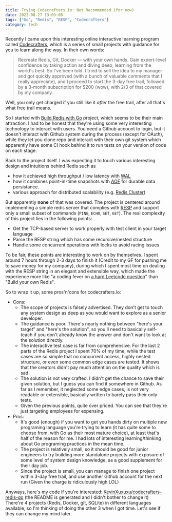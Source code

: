 ```yaml
---
title: Trying Codecrafters.io: Not Recommended (for now)
date: 2022-08-27 13:03:08
tags: ["Go", "Redis", "RESP", "Codecrafters"]
category: tech
---
```


Recently I came upon this interesting online interactive learning program called [Codecrafters](https://codecrafters.io/), which is a series of small projects with guidance for you to learn along the way. In their own words:
> Recreate Redis, Git, Docker — with your own hands. Gain expert-level confidence by taking action and diving deep, learning from the world's best.
So I've been told. I tried to sell the idea to my manager and got quickly approved (with a bunch of valuable comments that I really appreciate), and I proceed to start the 3-day free trail, followed by a 3-month subscription for $200 (wow), with 2/3 of that covered by my company.

Well, you only get charged if you still like it _after_ the free trail, after all that's what free trail means.

So I started with [Build Redis with Go](https://app.codecrafters.io/courses/redis?fresh=false&track=go) project, which seems to be their main attraction. I had to be honest that they're using some very interesting technology to interact with users. You need a Github account to login, but it doesn't interact with Github system during the process (except for OAuth), while they let you clone repo and interact with their own git system which apparently have some CI hook behind it to run tests on your version of code on each stage.

Back to the project itself. I was expecting it to touch various interesting design and intuitions behind Redis such as
- how it achieved high throughput / low latency with [WAL](https://en.wikipedia.org/wiki/Write-ahead_logging)
- how it combines point-in-time snapshots with [AOF](https://redis.com/ebook/part-2-core-concepts/chapter-4-keeping-data-safe-and-ensuring-performance/4-1-persistence-options/4-1-2-append-only-file-persistence/) for durable data persistance.
- various approach for distributed scalability (e.g. [Redis Cluster](https://redis.io/docs/manual/scaling/))

But apparently **none** of that was covered. The project is centered around implementing a simple redis server that complies with [RESP](https://redis.io/docs/reference/protocol-spec/) and support only a small subset of commands (`PING`, `ECHO`, `SET`, `GET`). The real complexity of this project lies in the following points:
- Get the TCP-based server to work properly with test client in your target language
- Parse the RESP string which has some recursive/nested structure
- Handle some concurrent operations with locks to avoid racing issues

To be fair, these points are interesting to work on by themselves. I spent around 7 hours through 2-3 days to finish it (Credit to my GF for pushing me to save money for my company), during which I spent most time on dealing with the RESP string in an elegant and extensible way, which made the experience more like "a coding fever on [a hard Leetcode question](https://leetcode.com/problems/parse-lisp-expression/)" than "Build your own Redis".

So to wrap it up, some pros'n'cons for codecrafters.io:
- Cons:
    - The scope of projects is falsely advertised. They don't get to touch any system design as deep as you would want to explore as a senior developer.
    - The guidance is poor. There's nearly nothing between "here's your target" and "here's the solution", so you'll need to basically self-teach if you don't already know the answer and don't want to look at the solution directly.
    - The interactive test case is far from comprehensive. For the last 2 parts of the Redis project I spent 70% of my time, while the test cases are so simple that no concurrent access, highly nested structure, or even some common edge cases are tested. It shows that the creators didn't pay much attention on the quality which is sad.
    - The solution is not very crafted. I didn't get the chance to save their given solution, but I guess you can find it somewhere in Github. As far as I remember, it neglected some edge cases, is not very readable or extensible, basically written to barely pass their only tests.
    - Given the previous points, quite over priced. You can see that they're just targeting employees for expensing.
- Pros:
    - It's good (enough) if you want to get you hands dirty on multiple new programing language you're trying to learn (it has quite some to choose from, with Go as their most mature choice), at least that's half of the reason for me. I had lots of interesting learning/thinking about Go programing practices in the mean time.
    - The project is relatively small, so it should be good for junior engineers to try building more standalone projects with exposure of some level of system design knowledge, as a good supplement for their day job.
    - Since the project is small, you can manage to finish one project within 3-day free trail, and use another Github account for the next run (Given the charge is ridiculously high LOL)

Anyways, here's my code if you're interested: [KevinXuxuxu/codecrafters-redis-go](https://github.com/KevinXuxuxu/codecrafters-redis-go) (the README is generated and I didn't bother to change it) There're 4 projects (Redis, Docker, git, SQLite) in different languages available, so I'm thinking of doing the other 3 when I got time. Let's see if they can change my mind later.
